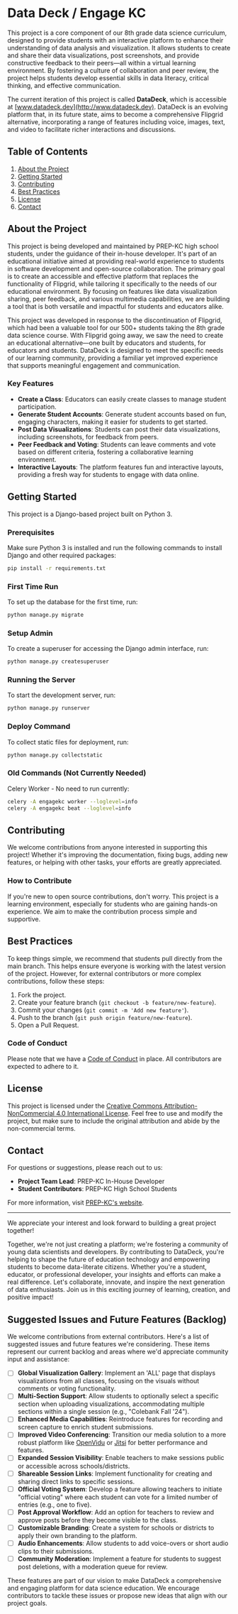 # Data Deck / Engage KC

This project is a core component of our 8th grade data science curriculum, designed to provide students with an interactive platform to enhance their understanding of data analysis and visualization. It allows students to create and share their data visualizations, post screenshots, and provide constructive feedback to their peers—all within a virtual learning environment. By fostering a culture of collaboration and peer review, the project helps students develop essential skills in data literacy, critical thinking, and effective communication.

The current iteration of this project is called **DataDeck**, which is accessible at [www.datadeck.dev](http://www.datadeck.dev). DataDeck is an evolving platform that, in its future state, aims to become a comprehensive Flipgrid alternative, incorporating a range of features including voice, images, text, and video to facilitate richer interactions and discussions.

## Table of Contents

1. [About the Project](#about-the-project)
2. [Getting Started](#getting-started)
3. [Contributing](#contributing)
4. [Best Practices](#best-practices)
5. [License](#license)
6. [Contact](#contact)

## About the Project

This project is being developed and maintained by PREP-KC high school students, under the guidance of their in-house developer. It's part of an educational initiative aimed at providing real-world experience to students in software development and open-source collaboration. The primary goal is to create an accessible and effective platform that replaces the functionality of Flipgrid, while tailoring it specifically to the needs of our educational environment. By focusing on features like data visualization sharing, peer feedback, and various multimedia capabilities, we are building a tool that is both versatile and impactful for students and educators alike.

This project was developed in response to the discontinuation of Flipgrid, which had been a valuable tool for our 500+ students taking the 8th grade data science course. With Flipgrid going away, we saw the need to create an educational alternative—one built by educators and students, for educators and students. DataDeck is designed to meet the specific needs of our learning community, providing a familiar yet improved experience that supports meaningful engagement and communication.

### Key Features

- **Create a Class**: Educators can easily create classes to manage student participation.
- **Generate Student Accounts**: Generate student accounts based on fun, engaging characters, making it easier for students to get started.
- **Post Data Visualizations**: Students can post their data visualizations, including screenshots, for feedback from peers.
- **Peer Feedback and Voting**: Students can leave comments and vote based on different criteria, fostering a collaborative learning environment.
- **Interactive Layouts**: The platform features fun and interactive layouts, providing a fresh way for students to engage with data online.

## Getting Started

This project is a Django-based project built on Python 3.

### Prerequisites

Make sure Python 3 is installed and run the following commands to install Django and other required packages:

```bash
pip install -r requirements.txt
```

### First Time Run

To set up the database for the first time, run:

```bash
python manage.py migrate
```

### Setup Admin

To create a superuser for accessing the Django admin interface, run:

```bash
python manage.py createsuperuser
```

### Running the Server

To start the development server, run:

```bash
python manage.py runserver
```

### Deploy Command

To collect static files for deployment, run:

```bash
python manage.py collectstatic
```

### Old Commands (Not Currently Needed)

Celery Worker - No need to run currently:

```bash
celery -A engagekc worker --loglevel=info
celery -A engagekc beat --loglevel=info
```

## Contributing

We welcome contributions from anyone interested in supporting this project! Whether it's improving the documentation, fixing bugs, adding new features, or helping with other tasks, your efforts are greatly appreciated.

### How to Contribute

If you're new to open source contributions, don't worry. This project is a learning environment, especially for students who are gaining hands-on experience. We aim to make the contribution process simple and supportive.

## Best Practices

To keep things simple, we recommend that students pull directly from the main branch. This helps ensure everyone is working with the latest version of the project. However, for external contributors or more complex contributions, follow these steps:

1. Fork the project.
2. Create your feature branch (`git checkout -b feature/new-feature`).
3. Commit your changes (`git commit -m 'Add new feature'`).
4. Push to the branch (`git push origin feature/new-feature`).
5. Open a Pull Request.

### Code of Conduct

Please note that we have a [Code of Conduct](CODE_OF_CONDUCT.md) in place. All contributors are expected to adhere to it.

## License

This project is licensed under the [Creative Commons Attribution-NonCommercial 4.0 International License](LICENSE). Feel free to use and modify the project, but make sure to include the original attribution and abide by the non-commercial terms.

## Contact

For questions or suggestions, please reach out to us:
- **Project Team Lead**: PREP-KC In-House Developer
- **Student Contributors**: PREP-KC High School Students

For more information, visit [PREP-KC's website](https://prepkc.org).

---
We appreciate your interest and look forward to building a great project together!

Together, we're not just creating a platform; we're fostering a community of young data scientists and developers. By contributing to DataDeck, you're helping to shape the future of education technology and empowering students to become data-literate citizens. Whether you're a student, educator, or professional developer, your insights and efforts can make a real difference. Let's collaborate, innovate, and inspire the next generation of data enthusiasts. Join us in this exciting journey of learning, creation, and positive impact!

## Suggested Issues and Future Features (Backlog)

We welcome contributions from external contributors. Here's a list of suggested issues and future features we're considering. These items represent our current backlog and areas where we'd appreciate community input and assistance:

- [ ] **Global Visualization Gallery**: Implement an 'ALL' page that displays visualizations from all classes, focusing on the visuals without comments or voting functionality.
- [ ] **Multi-Section Support**: Allow students to optionally select a specific section when uploading visualizations, accommodating multiple sections within a single session (e.g., "Colebank Fall '24").
- [ ] **Enhanced Media Capabilities**: Reintroduce features for recording and screen capture to enrich student submissions.
- [ ] **Improved Video Conferencing**: Transition our media solution to a more robust platform like [OpenVidu](https://openvidu.io/) or [Jitsi](https://meet.jit.si/) for better performance and features.
- [ ] **Expanded Session Visibility**: Enable teachers to make sessions public or accessible across schools/districts.
- [ ] **Shareable Session Links**: Implement functionality for creating and sharing direct links to specific sessions.
- [ ] **Official Voting System**: Develop a feature allowing teachers to initiate "official voting" where each student can vote for a limited number of entries (e.g., one to five).
- [ ] **Post Approval Workflow**: Add an option for teachers to review and approve posts before they become visible to the class.
- [ ] **Customizable Branding**: Create a system for schools or districts to apply their own branding to the platform.
- [ ] **Audio Enhancements**: Allow students to add voice-overs or short audio clips to their submissions.
- [ ] **Community Moderation**: Implement a feature for students to suggest post deletions, with a moderation queue for review.

These features are part of our vision to make DataDeck a comprehensive and engaging platform for data science education. We encourage contributors to tackle these issues or propose new ideas that align with our project goals.
